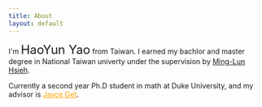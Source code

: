 ```yaml
---
title: About
layout: default
---
```


I'm   <font size =5pt> HaoYun Yao</font>   from Taiwan. I earned my bachlor and master degree in National Taiwan univerty under the supervision by <a href="https://www.math.ntu.edu.tw/~mlhsieh/" target="_blank"> Ming-Lun Hsieh</a>.

Currently a second year Ph.D student in math at Duke University, and my advisor is  <a href="https://sites.duke.edu/jgetz/" style = "color: orange;" target="_blank"> Jayce Get</a>.


